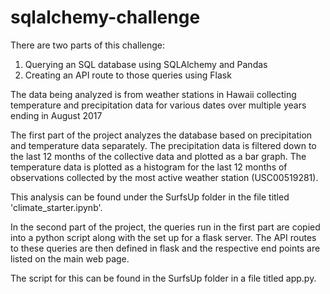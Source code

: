 # sqlalchemy-challenge

There are two parts of this challenge: 
1) Querying an SQL database using SQLAlchemy and Pandas
2) Creating an API route to those queries using Flask

The data being analyzed is from weather stations in Hawaii collecting temperature and precipitation data for various dates over multiple years ending in August 2017

The first part of the project analyzes the database based on precipitation and temperature data separately. The precipitation data is filtered down to the last 12 months of the collective data and plotted as a bar graph. The temperature data is plotted as a histogram for the last 12 months of observations collected by the most active weather station (USC00519281). 

This analysis can be found under the SurfsUp folder in the file titled 'climate_starter.ipynb'.

In the second part of the project, the queries run in the first part are copied into a python script along with the set up for a flask server. The API routes to these queries are then defined in flask and the respective end points are listed on the main web page. 

The script for this can be found in the SurfsUp folder in a file titled app.py.